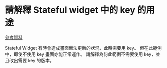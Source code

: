 # 請解釋 Stateful widget 中的 key 的用途

[參考資料](https://www.youtube.com/watch?v=kn0EOS-ZiIc)

Stateful Widget 有時會造成畫面無法更新的狀況，此時需要用 key。
但在此範例中，即使不使用 key 畫面亦能正常運作。
請解釋為何此範例不需要使用 key，並且改出需要 key 的版本。
